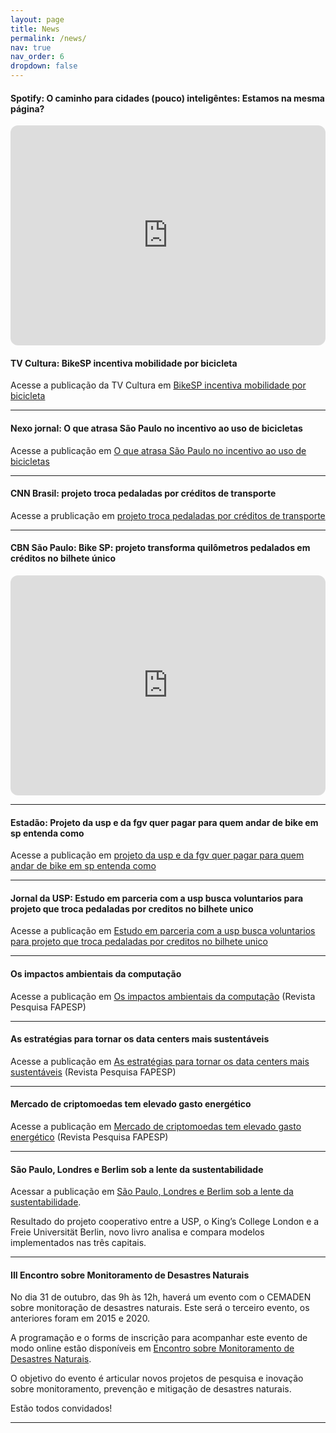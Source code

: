 ```yaml
---
layout: page
title: News
permalink: /news/
nav: true
nav_order: 6
dropdown: false
---
```


#### Spotify: O caminho para cidades (pouco) inteligêntes: Estamos na mesma página? 

<iframe style="border-radius:12px" src="https://open.spotify.com/embed/episode/21pK7KYOF2H8ZWyZhryxhc" width="100%" height="352" frameBorder="0" allowfullswfullscreen="" allow="autoplay; clipboard-write; encrypted-media; fullscreen; picture-in-picture" loading="lazy"></iframe>


#### TV Cultura: BikeSP incentiva mobilidade por bicicleta

Acesse a publicação da TV Cultura em [BikeSP incentiva mobilidade por bicicleta](https://www.youtube.com/live/0qzTvdDsmjI?si=hCTFkdmKTbksHKTT&t=658)

---

#### Nexo jornal: O que atrasa São Paulo no incentivo ao uso de bicicletas

Acesse a publicação em [O que atrasa São Paulo no incentivo ao uso de bicicletas](https://www.nexojornal.com.br/expresso/2025/06/20/bicicleta-bike-sao-paulo-incentivo)

---

#### CNN Brasil: projeto troca pedaladas por créditos de transporte

Acesse a prublicação em [projeto troca pedaladas por créditos de transporte](https://www.youtube.com/live/cHOxiSIyN4c?t=3899s)

---

#### CBN São Paulo: Bike SP: projeto transforma quilômetros pedalados em créditos no bilhete único

<iframe style="border-radius:12px" src="https://open.spotify.com/embed/episode/3R7JuoQfMUCb6w1tlK6n2C?utm_source=generator" width="100%" height="352" frameBorder="0" allowfullscreen="" allow="autoplay; clipboard-write; encrypted-media; fullscreen; picture-in-picture" loading="lazy"></iframe>

---

#### Estadão: Projeto da usp e da fgv quer pagar para quem andar de bike em sp entenda como

Acesse a publicação em [projeto da usp e da fgv quer pagar para quem andar de bike em sp entenda como](https://www.estadao.com.br/sao-paulo/projeto-da-usp-e-da-fgv-quer-pagar-para-quem-andar-de-bike-em-sp-entenda-como/)

---

#### Jornal da USP: Estudo em parceria com a usp busca voluntarios para projeto que troca pedaladas por creditos no bilhete unico

Acesse a publicação em [Estudo em parceria com a usp busca voluntarios para projeto que troca pedaladas por creditos no bilhete unico](https://jornal.usp.br/universidade/estudo-em-parceria-com-a-usp-busca-voluntarios-para-projeto-que-troca-pedaladas-por-creditos-no-bilhete-unico/)

---

#### Os impactos ambientais da computação
Acesse a publicação em [Os impactos ambientais da computação](https://revistapesquisa.fapesp.br/os-impactos-ambientais-da-computacao/) (Revista Pesquisa FAPESP)

---

#### As estratégias para tornar os data centers mais sustentáveis
Acesse a publicação em [As estratégias para tornar os data centers mais sustentáveis](https://revistapesquisa.fapesp.br/as-estrategias-para-tornar-os-data-centers-mais-sustentaveis/) (Revista Pesquisa FAPESP)

---

#### Mercado de criptomoedas tem elevado gasto energético
Acesse a publicação em [Mercado de criptomoedas tem elevado gasto energético](https://revistapesquisa.fapesp.br/mercado-de-criptomoedas-tem-elevado-gasto-energetico/) (Revista Pesquisa FAPESP)

---

#### São Paulo, Londres e Berlim sob a lente da sustentabilidade

Acessar a publicação em [São Paulo, Londres e Berlim sob a lente da sustentabilidade](https://jornal.usp.br/universidade/sao-paulo-londres-e-berlim-sob-a-lente-da-sustentabilidade/).

Resultado do projeto cooperativo entre a USP, o King’s College London e a Freie Universität Berlin, novo livro analisa e compara modelos implementados nas três capitais.

---


#### III Encontro sobre Monitoramento de Desastres Naturais

No dia 31 de outubro, das 9h às 12h, haverá um evento com o CEMADEN sobre monitoração de desastres naturais. Este será o terceiro evento, os anteriores foram em 2015 e 2020.

A programação e o forms de inscrição para acompanhar este evento de modo online estão disponíveis em [Encontro sobre Monitoramento de Desastres Naturais](https://sites.google.com/view/monitoradesastres-2024).

O objetivo do evento é articular novos projetos de pesquisa e inovação sobre monitoramento, prevenção e mitigação de desastres naturais.

Estão todos convidados!

---
